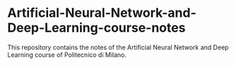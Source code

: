 # Artificial-Neural-Network-and-Deep-Learning-course-notes
This repository contains the notes of the Artificial Neural Network and Deep Learning course of Politecnico di Milano.
